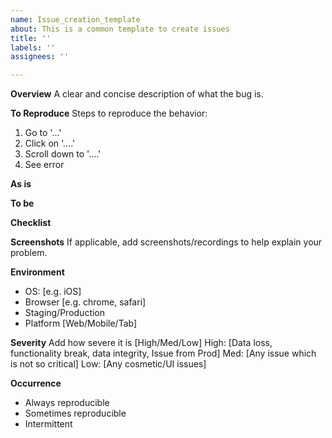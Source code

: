 ```yaml
---
name: Issue_creation_template
about: This is a common template to create issues
title: ''
labels: ''
assignees: ''

---
```


**Overview**
A clear and concise description of what the bug is.

**To Reproduce**
Steps to reproduce the behavior:
1. Go to '...'
2. Click on '....'
3. Scroll down to '....'
4. See error

**As is**

**To be**

**Checklist**

**Screenshots**
If applicable, add screenshots/recordings to help explain your problem.

**Environment**
 - OS: [e.g. iOS]
 - Browser [e.g. chrome, safari]
 - Staging/Production
 - Platform [Web/Mobile/Tab]

**Severity**
Add how severe it is [High/Med/Low]
High: [Data loss, functionality break, data integrity, Issue from Prod]
Med: [Any issue which is not so critical]
Low: [Any cosmetic/UI issues]

**Occurrence**
- Always reproducible
- Sometimes reproducible
- Intermittent
